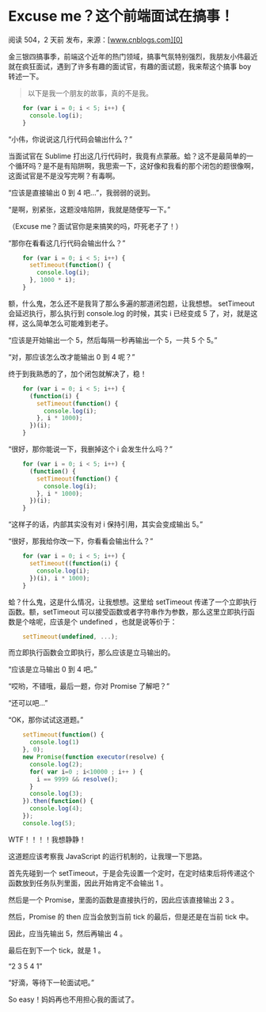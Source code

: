 # Excuse me？这个前端面试在搞事！

阅读 504，2 天前 发布，来源：[www.cnblogs.com][0]

金三银四搞事季，前端这个近年的热门领域，搞事气氛特别强烈，我朋友小伟最近就在疯狂面试，遇到了许多有趣的面试官，有趣的面试题，我来帮这个搞事 boy 转述一下。

> 以下是我一个朋友的故事，真的不是我。

```js
    for (var i = 0; i < 5; i++) {
      console.log(i);
    }
```

“小伟，你说说这几行代码会输出什么？”

当面试官在 Sublime 打出这几行代码时，我竟有点蒙蔽。蛤？这不是最简单的一个循环吗？是不是有陷阱啊，我思索一下，这好像和我看的那个闭包的题很像啊，这面试官是不是没写完啊？有毒啊。

“应该是直接输出 0 到 4 吧...”，我弱弱的说到。

“是啊，别紧张，这题没啥陷阱，我就是随便写一下。”

（Excuse me？面试官你是来搞笑的吗，吓死老子了！）

“那你在看看这几行代码会输出什么？”

```js
    for (var i = 0; i < 5; i++) {
      setTimeout(function() {
        console.log(i);
      }, 1000 * i);
    }
```

额，什么鬼，怎么还不是我背了那么多遍的那道闭包题，让我想想。 setTimeout 会延迟执行，那么执行到 console.log 的时候，其实 i 已经变成 5 了，对，就是这样，这么简单怎么可能难到老子。

“应该是开始输出一个 5，然后每隔一秒再输出一个 5，一共 5 个 5。”

“对，那应该怎么改才能输出 0 到 4 呢？”

终于到我熟悉的了，加个闭包就解决了，稳！

```js
    for (var i = 0; i < 5; i++) {
      (function(i) {
        setTimeout(function() {
          console.log(i);
        }, i * 1000);
      })(i);
    }
```

“很好，那你能说一下，我删掉这个 i 会发生什么吗？”

```js
    for (var i = 0; i < 5; i++) {
      (function() {
        setTimeout(function() {
          console.log(i);
        }, i * 1000);
      })(i);
    }
```

“这样子的话，内部其实没有对 i 保持引用，其实会变成输出 5。”

“很好，那我给你改一下，你看看会输出什么？”

```js
    for (var i = 0; i < 5; i++) {
      setTimeout((function(i) {
        console.log(i);
      })(i), i * 1000);
    }
```

蛤？什么鬼，这是什么情况，让我想想。这里给 setTimeout 传递了一个立即执行函数。额，setTimeout 可以接受函数或者字符串作为参数，那么这里立即执行函数是个啥呢，应该是个 undefined ，也就是说等价于：

```js
    setTimeout(undefined, ...);
```

而立即执行函数会立即执行，那么应该是立马输出的。

“应该是立马输出 0 到 4 吧。”

“哎哟，不错哦，最后一题，你对 Promise 了解吧？”

“还可以吧...”

“OK，那你试试这道题。”

```js
    setTimeout(function() {
      console.log(1)
    }, 0);
    new Promise(function executor(resolve) {
      console.log(2);
      for( var i=0 ; i<10000 ; i++ ) {
        i == 9999 && resolve();
      }
      console.log(3);
    }).then(function() {
      console.log(4);
    });
    console.log(5);
```

WTF！！！！我想静静！

这道题应该考察我 JavaScript 的运行机制的，让我理一下思路。

首先先碰到一个 setTimeout，于是会先设置一个定时，在定时结束后将传递这个函数放到任务队列里面，因此开始肯定不会输出 1 。

然后是一个 Promise，里面的函数是直接执行的，因此应该直接输出 2 3 。

然后，Promise 的 then 应当会放到当前 tick 的最后，但是还是在当前 tick 中。

因此，应当先输出 5，然后再输出 4 。

最后在到下一个 tick，就是 1 。

“2 3 5 4 1”

“好滴，等待下一轮面试吧。”

So easy！妈妈再也不用担心我的面试了。

[0]: https://segmentfault.com/r/1250000011839150?shareId=1210000011839151